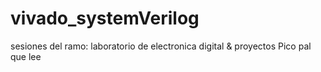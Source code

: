 # vivado_systemVerilog
sesiones del ramo: laboratorio de electronica digital &amp; proyectos
Pico pal que lee
